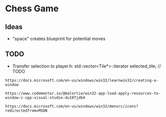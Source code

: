 # Chess Game
 
 ## Ideas
 - "space" creates blueprint for potential moves

 ## TODO
 - Transfer selection to player.h: std::vector<Tile*>::iterator selected_tile;  // TODO

```https://docs.microsoft.com/en-us/windows/win32/learnwin32/creating-a-window```

```https://www.codementor.io/@malortie/win32-app-load-apply-resources-to-window-c-cpp-visual-studio-du107jdb4```

```https://docs.microsoft.com/en-us/windows/win32/menurc/icons?redirectedfrom=MSDN```